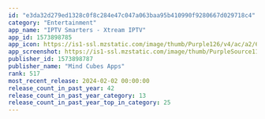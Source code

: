 ```yaml
---
id: "e3da32d279ed1328c0f8c284e47c047a063baa95b410990f9280667d029718c4"
category: "Entertainment"
app_name: "IPTV Smarters - Xtream IPTV"
app_id: 1573898785
app_icon: https://is1-ssl.mzstatic.com/image/thumb/Purple126/v4/ac/a2/6b/aca26b7c-cbfa-9559-d121-f0b59a5ba6b8/AppIcon-0-1x_U007emarketing-0-10-0-85-220.png/1024x1024bb.png
app_screenshot: https://is1-ssl.mzstatic.com/image/thumb/PurpleSource112/v4/9a/bd/6d/9abd6d26-24db-bdf0-7bc2-d34d60307b1b/203b514c-83f0-42e5-9414-82a79b5054f1_01.png/1242x2688bb.png
publisher_id: 1573898787
publisher_name: "Mind Cubes Apps"
rank: 517
most_recent_release: 2024-02-02 00:00:00
release_count_in_past_year: 42
release_count_in_past_year_category: 13
release_count_in_past_year_top_in_category: 25
---
```

